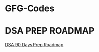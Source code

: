 # GFG-Codes
# DSA PREP ROADMAP
<a href="https://whimsical.com/90-days-dsa-2025-UP4rDZYrFNW3Jviop6Q7ej" target="_blank">DSA 90 Days Prep Roadmap</a>
